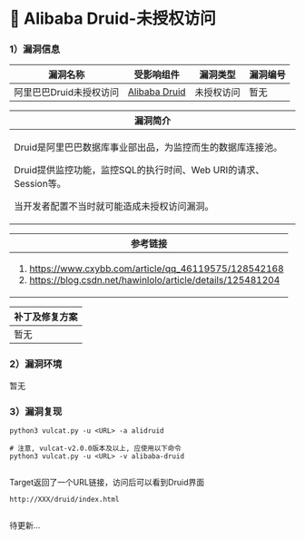 # 💛 Alibaba Druid-未授权访问

### 1）漏洞信息

|漏洞名称	|受影响组件	|漏洞类型	|漏洞编号	|
|--	|--	|--	|--	|
|阿里巴巴Druid未授权访问	|[Alibaba Druid](https://github.com/alibaba/druid)	|未授权访问	|暂无	|

|漏洞简介	|
|--	|
|<p>    Druid是阿里巴巴数据库事业部出品，为监控而生的数据库连接池。</p><p>    Druid提供监控功能，监控SQL的执行时间、Web URI的请求、Session等。</p><p>    当开发者配置不当时就可能造成未授权访问漏洞。</p>	|

|参考链接	|
|--	|
|<ol><li><a href="https://www.cxybb.com/article/qq_46119575/128542168">https://www.cxybb.com/article/qq_46119575/128542168</a></li><li><a href="https://blog.csdn.net/hawinlolo/article/details/125481204">https://blog.csdn.net/hawinlolo/article/details/125481204</a></li></ol>	|

|补丁及修复方案	|
|--	|
|暂无	|


### 2）漏洞环境

暂无

### 3）漏洞复现

```
python3 vulcat.py -u <URL> -a alidruid

# 注意, vulcat-v2.0.0版本及以上, 应使用以下命令
python3 vulcat.py -u <URL> -v alibaba-druid
```

<figure><img src="https://cdn.staticaly.com/gh/clincat/blog-imgs@main/hub/static/imgs/vulns/alibaba/unauth/01.png" alt=""><figcaption></figcaption></figure>

Target返回了一个URL链接，访问后可以看到Druid界面
```
http://XXX/druid/index.html
```

<figure><img src="https://cdn.staticaly.com/gh/clincat/blog-imgs@main/hub/static/imgs/vulns/alibaba/unauth/02.png" alt=""><figcaption></figcaption></figure>

待更新...
